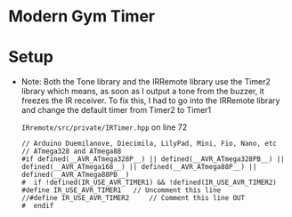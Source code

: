 # Modern Gym Timer

# Setup
* Note: Both the Tone library and the IRRemote library use the Timer2 
library which means, as soon as I output a tone from the buzzer, it 
freezes the IR receiver. To fix this, I had to go into the IRRemote 
library and change the default timer from Timer2 to Timer1

  `IRremote/src/private/IRTimer.hpp` on line 72
  ```
  // Arduino Duemilanove, Diecimila, LilyPad, Mini, Fio, Nano, etc
  // ATmega328 and ATmega88
  #if defined(__AVR_ATmega328P__) || defined(__AVR_ATmega328PB__) || 
  defined(__AVR_ATmega168__) || defined(__AVR_ATmega88P__) || 
  defined(__AVR_ATmega88PB__)
  #  if !defined(IR_USE_AVR_TIMER1) && !defined(IR_USE_AVR_TIMER2)
  #define IR_USE_AVR_TIMER1   // Uncomment this line
  //#define IR_USE_AVR_TIMER2     // Comment this line OUT
  #  endif 
  ```
